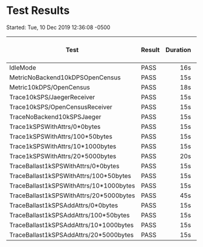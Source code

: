 # Test Results
Started: Tue, 10 Dec 2019 12:36:08 -0500

Test                                    |Result|Duration|CPU Avg%|CPU Max%|RAM Avg MiB|RAM Max MiB|Sent Items|Received Items|
----------------------------------------|------|-------:|-------:|-------:|----------:|----------:|---------:|-------------:|
IdleMode                                |PASS  |     16s|     1.0|     3.3|         16|         20|         0|             0|
MetricNoBackend10kDPSOpenCensus         |PASS  |     15s|    18.7|    19.7|         21|         26|    149960|             0|
Metric10kDPS/OpenCensus                 |PASS  |     18s|    11.5|    14.3|         27|         33|    149900|        149900|
Trace10kSPS/JaegerReceiver              |PASS  |     15s|    48.9|    52.4|         20|         25|    149990|        149990|
Trace10kSPS/OpenCensusReceiver          |PASS  |     15s|    42.8|    47.4|         21|         26|    149950|        149950|
TraceNoBackend10kSPSJaeger              |PASS  |     15s|    24.4|    27.1|         95|        131|    149310|             0|
Trace1kSPSWithAttrs/0*0bytes            |PASS  |     15s|    18.2|    18.5|         22|         27|     15000|         15000|
Trace1kSPSWithAttrs/100*50bytes         |PASS  |     15s|    64.9|    73.0|         24|         30|     15000|         15000|
Trace1kSPSWithAttrs/10*1000bytes        |PASS  |     15s|    56.3|    61.0|         24|         29|     15000|         15000|
Trace1kSPSWithAttrs/20*5000bytes        |PASS  |     20s|    84.4|   112.1|         66|         77|     14990|         14990|
TraceBallast1kSPSWithAttrs/0*0bytes     |PASS  |     15s|    17.2|    17.9|         84|        134|     15000|         15000|
TraceBallast1kSPSWithAttrs/100*50bytes  |PASS  |     15s|    40.7|    44.0|        655|        976|     15000|         15000|
TraceBallast1kSPSWithAttrs/10*1000bytes |PASS  |     15s|    34.6|    38.1|        449|        762|     15000|         15000|
TraceBallast1kSPSWithAttrs/20*5000bytes |PASS  |     45s|    27.4|    36.1|        969|       1067|     15000|         15000|
TraceBallast1kSPSAddAttrs/0*0bytes      |PASS  |     15s|    17.5|    19.0|         89|        145|     15000|         15000|
TraceBallast1kSPSAddAttrs/100*50bytes   |PASS  |     15s|    43.8|    51.4|        676|        979|     15000|         15000|
TraceBallast1kSPSAddAttrs/10*1000bytes  |PASS  |     15s|    39.2|    43.9|        515|        837|     15000|         15000|
TraceBallast1kSPSAddAttrs/20*5000bytes  |PASS  |     15s|    69.0|    76.9|        848|       1071|     15000|         15000|
